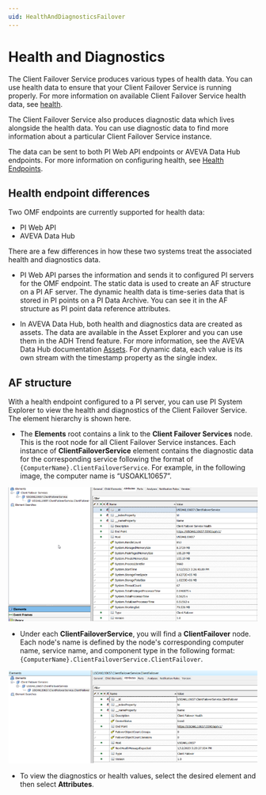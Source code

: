 ```yaml
---
uid: HealthAndDiagnosticsFailover
---
```


# Health and Diagnostics

The Client Failover Service produces various types of health data. You can use health data to ensure that your Client Failover Service is running properly. For more information on available Client Failover Service health data, see [health](xref:ClientFailoverHealth).

The Client Failover Service also produces diagnostic data which lives alongside the health data. You can use diagnostic data to find more information about a particular Client Failover Service instance. 

The data can be sent to both PI Web API endpoints or AVEVA Data Hub endpoints. For more information on configuring health, see [Health Endpoints](xref:HealthEndpoints).

## Health endpoint differences

Two OMF endpoints are currently supported for health data:

- PI Web API
- AVEVA Data Hub

There are a few differences in how these two systems treat the associated health and diagnostics data.

- PI Web API parses the information and sends it to configured PI servers for the OMF endpoint. The static data is used to create an AF structure on a PI AF server. The dynamic health data is time-series data that is stored in PI points on a PI Data Archive. You can see it in the AF structure as PI point data reference attributes.

- In AVEVA Data Hub, both health and diagnostics data are created as assets. The data are available in the Asset Explorer and you can use them in the ADH Trend feature. For more information, see the AVEVA Data Hub documentation [Assets](https://docs.osisoft.com/bundle/ocs/page/add-organize-data/organize-data/assets/asset-concept.html). For dynamic data, each value is its own stream with the timestamp property as the single index.

## AF structure

With a health endpoint configured to a PI server, you can use PI System Explorer to view the health and diagnostics of the Client Failover Service. The element hierarchy is shown here.

- The **Elements** root contains a link to the **Client Failover Services** node. This is the root node for all Client Failover Service instances. Each instance of **ClientFailoverService** element contains the diagnostic data for the corresponding service following the format of `{ComputerName}.ClientFailoverService`. For example, in the following image, the computer name is “USOAKL10657”.

![Health&Diagnostics](../images/elements-root.png)

- Under each **ClientFailoverService**, you will find a **ClientFailover** node. Each node's name is defined by the node's corresponding computer name, service name, and component type in the following format: `{ComputerName}.ClientFailoverService.ClientFailover`.
  
![Health&Diagnostics](../images/client-failover-node.png)

- To view the diagnostics or health values, select the desired element and then select **Attributes**.
